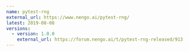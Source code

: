 ```yaml
---
name: pytest-rng
external_url: https://www.nengo.ai/pytest-rng/
latest: 2019-08-08
versions:
  - version: 1.0.0
    external_url: https://forum.nengo.ai/t/pytest-rng-released/913
---
```

